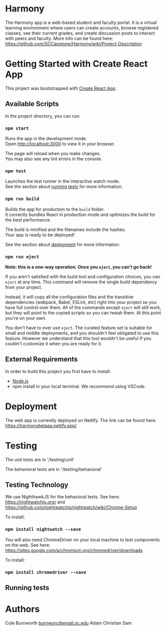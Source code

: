 # Harmony

The Harmony app is a web-based student and faculty portal. It is a virtual learning environment where users can create accounts, browse registered classes, see their current grades, and create discussion posts to interact with peers and faculty.
More info can be found here: https://github.com/SCCapstone/Harmony/wiki/Project-Description 

# Getting Started with Create React App

This project was bootstrapped with [Create React App](https://github.com/facebook/create-react-app).

## Available Scripts

In the project directory, you can run:

### `npm start`

Runs the app in the development mode.\
Open [http://localhost:3000](http://localhost:3000) to view it in your browser.

The page will reload when you make changes.\
You may also see any lint errors in the console.

### `npm test`

Launches the test runner in the interactive watch mode.\
See the section about [running tests](https://facebook.github.io/create-react-app/docs/running-tests) for more information.

### `npm run build`

Builds the app for production to the `build` folder.\
It correctly bundles React in production mode and optimizes the build for the best performance.

The build is minified and the filenames include the hashes.\
Your app is ready to be deployed!

See the section about [deployment](https://facebook.github.io/create-react-app/docs/deployment) for more information.

### `npm run eject`

**Note: this is a one-way operation. Once you `eject`, you can't go back!**

If you aren't satisfied with the build tool and configuration choices, you can `eject` at any time. This command will remove the single build dependency from your project.

Instead, it will copy all the configuration files and the transitive dependencies (webpack, Babel, ESLint, etc) right into your project so you have full control over them. All of the commands except `eject` will still work, but they will point to the copied scripts so you can tweak them. At this point you're on your own.

You don't have to ever use `eject`. The curated feature set is suitable for small and middle deployments, and you shouldn't feel obligated to use this feature. However we understand that this tool wouldn't be useful if you couldn't customize it when you are ready for it.
## External Requirements

In order to build this project you first have to install:

* [Node.js](https://nodejs.org/en/)
* npm install in your local terminal. We recommend using VSCode.

# Deployment

The web app is currently deployed on Netlify. The link can be found here: https://harmonybetaaa.netlify.app/

# Testing

The unit tests are in '/testing/unit'

The behavioral tests are in '/testing/behavioral'

## Testing Technology

We use NighthawkJS for the behavioral tests. See here: https://nightwatchjs.org/ and https://github.com/nightwatchjs/nightwatch/wiki/Chrome-Setup

To install: 
### `npm install nightwatch --save`

You will also need ChromeDriver on your local machine to test components on the web. See here: https://sites.google.com/a/chromium.org/chromedriver/downloads

To install:
### `npm install chromedriver --save`

## Running tests


# Authors

Cole Burnworth burnworc@email.sc.edu
Adam
Christian
Sam







